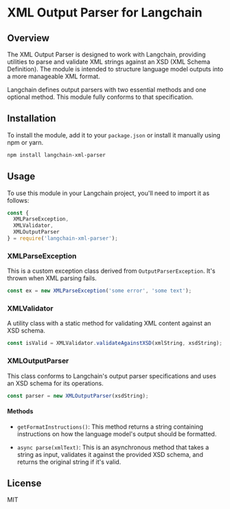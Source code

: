 # XML Output Parser for Langchain

## Overview

The XML Output Parser is designed to work with Langchain, providing utilities to parse and validate XML strings against an XSD (XML Schema Definition). The module is intended to structure language model outputs into a more manageable XML format.

Langchain defines output parsers with two essential methods and one optional method. This module fully conforms to that specification.

## Installation

To install the module, add it to your `package.json` or install it manually using npm or yarn.

```bash
npm install langchain-xml-parser 
```

## Usage

To use this module in your Langchain project, you'll need to import it as follows:

```javascript
const {
  XMLParseException,
  XMLValidator,
  XMLOutputParser
} = require('langchain-xml-parser');
```

### XMLParseException

This is a custom exception class derived from `OutputParserException`. It's thrown when XML parsing fails.

```javascript
const ex = new XMLParseException('some error', 'some text');
```

### XMLValidator

A utility class with a static method for validating XML content against an XSD schema.

```javascript
const isValid = XMLValidator.validateAgainstXSD(xmlString, xsdString);
```

### XMLOutputParser

This class conforms to Langchain's output parser specifications and uses an XSD schema for its operations.

```javascript
const parser = new XMLOutputParser(xsdString);
```

#### Methods

- `getFormatInstructions()`: This method returns a string containing instructions on how the language model's output should be formatted.
  
- `async parse(xmlText)`: This is an asynchronous method that takes a string as input, validates it against the provided XSD schema, and returns the original string if it's valid.

## License

MIT
